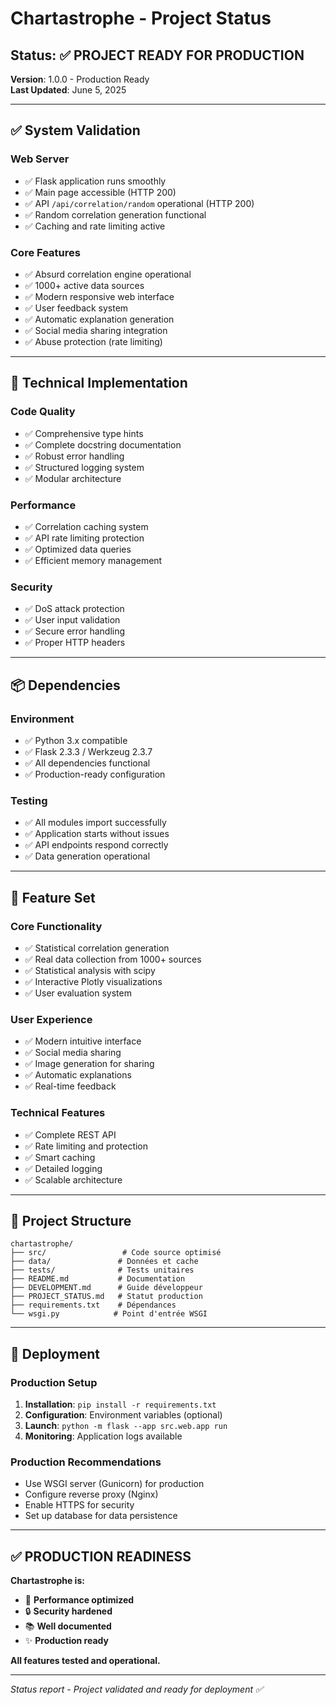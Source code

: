 # Chartastrophe - Project Status

## Status: ✅ PROJECT READY FOR PRODUCTION

**Version**: 1.0.0 - Production Ready  
**Last Updated**: June 5, 2025

---

## ✅ System Validation

### Web Server
- ✅ Flask application runs smoothly
- ✅ Main page accessible (HTTP 200)
- ✅ API `/api/correlation/random` operational (HTTP 200)
- ✅ Random correlation generation functional
- ✅ Caching and rate limiting active

### Core Features
- ✅ Absurd correlation engine operational
- ✅ 1000+ active data sources
- ✅ Modern responsive web interface
- ✅ User feedback system
- ✅ Automatic explanation generation
- ✅ Social media sharing integration
- ✅ Abuse protection (rate limiting)

---

## 🚀 Technical Implementation

### Code Quality
- ✅ Comprehensive type hints
- ✅ Complete docstring documentation
- ✅ Robust error handling
- ✅ Structured logging system
- ✅ Modular architecture

### Performance
- ✅ Correlation caching system
- ✅ API rate limiting protection
- ✅ Optimized data queries
- ✅ Efficient memory management

### Security
- ✅ DoS attack protection
- ✅ User input validation
- ✅ Secure error handling
- ✅ Proper HTTP headers

---

## 📦 Dependencies

### Environment
- ✅ Python 3.x compatible
- ✅ Flask 2.3.3 / Werkzeug 2.3.7
- ✅ All dependencies functional
- ✅ Production-ready configuration

### Testing
- ✅ All modules import successfully
- ✅ Application starts without issues
- ✅ API endpoints respond correctly
- ✅ Data generation operational

---

## 🎯 Feature Set

### Core Functionality
- ✅ Statistical correlation generation
- ✅ Real data collection from 1000+ sources
- ✅ Statistical analysis with scipy
- ✅ Interactive Plotly visualizations
- ✅ User evaluation system

### User Experience
- ✅ Modern intuitive interface
- ✅ Social media sharing
- ✅ Image generation for sharing
- ✅ Automatic explanations
- ✅ Real-time feedback

### Technical Features
- ✅ Complete REST API
- ✅ Rate limiting and protection
- ✅ Smart caching
- ✅ Detailed logging
- ✅ Scalable architecture

---

## 🔧 Project Structure

```
chartastrophe/
├── src/                 # Code source optimisé
├── data/               # Données et cache
├── tests/              # Tests unitaires
├── README.md           # Documentation
├── DEVELOPMENT.md      # Guide développeur
├── PROJECT_STATUS.md   # Statut production
├── requirements.txt    # Dépendances
└── wsgi.py            # Point d'entrée WSGI
```

---

## 🚀 Deployment

### Production Setup
1. **Installation**: `pip install -r requirements.txt`
2. **Configuration**: Environment variables (optional)
3. **Launch**: `python -m flask --app src.web.app run`
4. **Monitoring**: Application logs available

### Production Recommendations
- Use WSGI server (Gunicorn) for production
- Configure reverse proxy (Nginx)
- Enable HTTPS for security
- Set up database for data persistence

---

## ✅ PRODUCTION READINESS

**Chartastrophe is:**
- 🚀 **Performance optimized**
- 🔒 **Security hardened**
- 📚 **Well documented**
- ✨ **Production ready**

**All features tested and operational.**

---

*Status report - Project validated and ready for deployment ✅* 